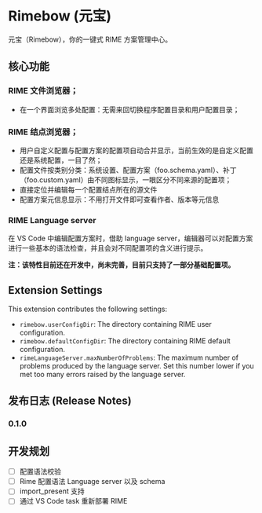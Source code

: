 # Rimebow (元宝)
元宝（Rimebow），你的一键式 RIME 方案管理中心。

## 核心功能

### RIME 文件浏览器；
- 在一个界面浏览多处配置：无需来回切换程序配置目录和用户配置目录；
### RIME 结点浏览器；
- 用户自定义配置与配置方案的配置项自动合并显示，当前生效的是自定义配置还是系统配置，一目了然；
- 配置文件按类别分类：系统设置、配置方案（foo.schema.yaml）、补丁（foo.custom.yaml）由不同图标显示，一眼区分不同来源的配置项；
- 直接定位并编辑每一个配置结点所在的源文件
- 配置方案元信息显示：不用打开文件即可查看作者、版本等元信息
### RIME Language server
在 VS Code 中编辑配置方案时，借助 language server，编辑器可以对配置方案进行一些基本的语法检查，并且会对不同配置项的含义进行提示。

**注：该特性目前还在开发中，尚未完善，目前只支持了一部分基础配置项。**

## Extension Settings
This extension contributes the following settings:
* `rimebow.userConfigDir`: The directory containing RIME user configuration.
* `rimebow.defaultConfigDir`: The directory containing RIME default configuration.
* `rimeLanguageServer.maxNumberOfProblems`: The maximum number of problems produced by the language server. Set this number lower if you met too many errors raised by the language server.

## 发布日志 (Release Notes)

### 0.1.0

## 开发规划
- [ ] 配置语法校验
- [ ] Rime 配置语法 Language server 以及 schema
- [ ] import_present 支持
- [ ] 通过 VS Code task 重新部署 RIME